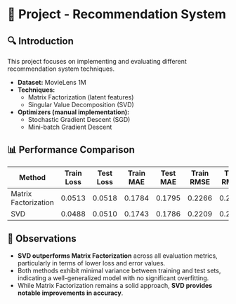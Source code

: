# 📌 Project - Recommendation System

## 🔍 Introduction
This project focuses on implementing and evaluating different recommendation system techniques.
- **Dataset:** MovieLens 1M
- **Techniques:**
    + Matrix Factorization (latent features)
    + Singular Value Decomposition (SVD)
- **Optimizers (manual implementation):**
    + Stochastic Gradient Descent (SGD)
    + Mini-batch Gradient Descent

## 📊 Performance Comparison

| Method                      | Train Loss | Test Loss | Train MAE | Test MAE | Train RMSE | Test RMSE |
|-----------------------------|------------|-----------|-----------|----------|------------|-----------|
| Matrix Factorization        | 0.0513     | 0.0518    | 0.1784    | 0.1795   | 0.2266     | 0.2275    |
| SVD                         | 0.0488     | 0.0510    | 0.1743    | 0.1786   | 0.2209     | 0.2258    |

## 📌 Observations
- **SVD outperforms Matrix Factorization** across all evaluation metrics, particularly in terms of lower loss and error values.
- Both methods exhibit minimal variance between training and test sets, indicating a well-generalized model with no significant overfitting.
- While Matrix Factorization remains a solid approach, **SVD provides notable improvements in accuracy**.